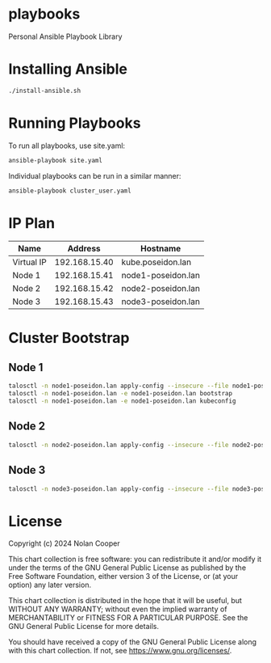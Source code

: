 # playbooks
Personal Ansible Playbook Library

# Installing Ansible
```bash
./install-ansible.sh
```

# Running Playbooks
To run all playbooks, use site.yaml:
```bash
ansible-playbook site.yaml
```

Individual playbooks can be run in a similar manner:
```bash
ansible-playbook cluster_user.yaml
```
# IP Plan
| Name       | Address       | Hostname           |
|------------|---------------|--------------------|
| Virtual IP | 192.168.15.40 | kube.poseidon.lan  |
| Node 1     | 192.168.15.41 | node1-poseidon.lan |
| Node 2     | 192.168.15.42 | node2-poseidon.lan |
| Node 3     | 192.168.15.43 | node3-poseidon.lan |

# Cluster Bootstrap
## Node 1
```bash
talosctl -n node1-poseidon.lan apply-config --insecure --file node1-poseidon.yaml
talosctl -n node1-poseidon.lan -e node1-poseidon.lan bootstrap
talosctl -n node1-poseidon.lan -e node1-poseidon.lan kubeconfig
```

## Node 2
```bash
talosctl -n node2-poseidon.lan apply-config --insecure --file node2-poseidon.yaml
```

## Node 3
```bash
talosctl -n node3-poseidon.lan apply-config --insecure --file node3-poseidon.yaml
```

# License

Copyright (c) 2024 Nolan Cooper

This chart collection is free software: you can redistribute it and/or modify
it under the terms of the GNU General Public License as published by
the Free Software Foundation, either version 3 of the License, or
(at your option) any later version.

This chart collection is distributed in the hope that it will be useful,
but WITHOUT ANY WARRANTY; without even the implied warranty of
MERCHANTABILITY or FITNESS FOR A PARTICULAR PURPOSE.  See the
GNU General Public License for more details.

You should have received a copy of the GNU General Public License
along with this chart collection.  If not, see <https://www.gnu.org/licenses/>.
